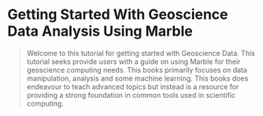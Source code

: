 # Getting Started With Geoscience Data Analysis Using Marble

> Welcome to this tutorial for getting started with Geoscience Data. This tutorial seeks provide users with a guide on using Marble for their geoscience computing needs. This books primarily focuses on data manipulation, analysis and some machine learning. This books does endeavour to teach advanced topics but instead is a resource for providing a strong foundation in common tools used in scientific computing. 
